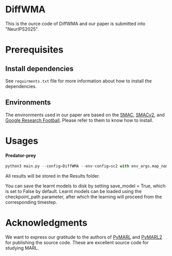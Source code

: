 # DiffWMA
This is the ource code of DiffWMA and our paper is submitted into "NeurIPS2025".
# Prerequisites
## Install dependencies
See ``requirments.txt`` file for more information about how to install the dependencies.
## Environments
The environments used in our paper are based on the [SMAC](https://github.com/oxwhirl/smac), [SMACv2](https://github.com/oxwhirl/smacv2), and [Google Research Football](https://link.zhihu.com/?target=https%3A//github.com/google-research/football). Please refer to them to know how to install.
# Usages


#### Predator-prey
```python
python3 main.py --config=DiffWMA --env-config=sc2 with env_args.map_name=corridor
```
All results will be stored in the Results folder.

You can save the learnt models to disk by setting save_model = True, which is set to False by default. Learnt models can be loaded using the checkpoint_path parameter, after which the learning will proceed from the corresponding timestep.


# Acknowledgments
We want to express our gratitude to the authors of  [PyMARL](https://github.com/oxwhirl/pymarl) and [PyMARL2](https://github.com/hijkzzz/pymarl2) for publishing the source code. These are excellent source code for studying MARL. 


